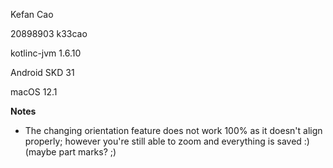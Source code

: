 Kefan Cao

20898903 k33cao

kotlinc-jvm 1.6.10

Android SKD 31

macOS 12.1

**Notes**
-  The changing orientation feature does not work 100% as it doesn't align properly; however you're still able 
    to zoom and everything is saved :) (maybe part marks? ;)